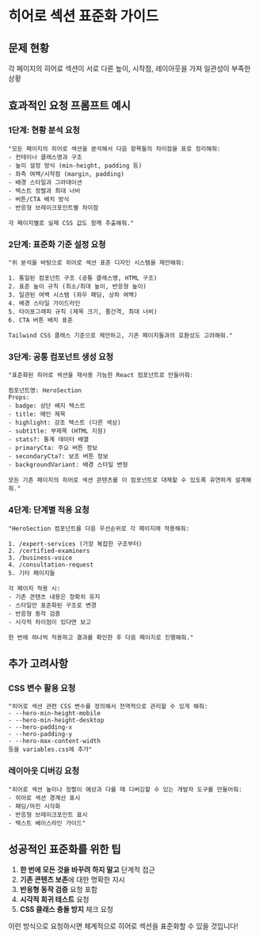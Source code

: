 # 히어로 섹션 표준화 가이드

## 문제 현황
각 페이지의 히어로 섹션이 서로 다른 높이, 시작점, 레이아웃을 가져 일관성이 부족한 상황

## 효과적인 요청 프롬프트 예시

### 1단계: 현황 분석 요청
```
"모든 페이지의 히어로 섹션을 분석해서 다음 항목들의 차이점을 표로 정리해줘:
- 컨테이너 클래스명과 구조
- 높이 설정 방식 (min-height, padding 등)
- 좌측 여백/시작점 (margin, padding)
- 배경 스타일과 그라데이션
- 텍스트 정렬과 최대 너비
- 버튼/CTA 배치 방식
- 반응형 브레이크포인트별 차이점

각 페이지별로 실제 CSS 값도 함께 추출해줘."
```

### 2단계: 표준화 기준 설정 요청
```
"위 분석을 바탕으로 히어로 섹션 표준 디자인 시스템을 제안해줘:

1. 통일된 컴포넌트 구조 (공통 클래스명, HTML 구조)
2. 표준 높이 규칙 (최소/최대 높이, 반응형 높이)
3. 일관된 여백 시스템 (좌우 패딩, 상하 여백)
4. 배경 스타일 가이드라인
5. 타이포그래피 규칙 (제목 크기, 줄간격, 최대 너비)
6. CTA 버튼 배치 표준

Tailwind CSS 클래스 기준으로 제안하고, 기존 페이지들과의 호환성도 고려해줘."
```

### 3단계: 공통 컴포넌트 생성 요청
```
"표준화된 히어로 섹션을 재사용 가능한 React 컴포넌트로 만들어줘:

컴포넌트명: HeroSection
Props:
- badge: 상단 배지 텍스트
- title: 메인 제목
- highlight: 강조 텍스트 (다른 색상)
- subtitle: 부제목 (HTML 지원)
- stats?: 통계 데이터 배열
- primaryCta: 주요 버튼 정보
- secondaryCta?: 보조 버튼 정보
- backgroundVariant: 배경 스타일 변형

모든 기존 페이지의 히어로 섹션 콘텐츠를 이 컴포넌트로 대체할 수 있도록 유연하게 설계해줘."
```

### 4단계: 단계별 적용 요청
```
"HeroSection 컴포넌트를 다음 우선순위로 각 페이지에 적용해줘:

1. /expert-services (가장 복잡한 구조부터)
2. /certified-examiners
3. /business-voice
4. /consultation-request
5. 기타 페이지들

각 페이지 적용 시:
- 기존 콘텐츠 내용은 정확히 유지
- 스타일만 표준화된 구조로 변경
- 반응형 동작 검증
- 시각적 차이점이 있다면 보고

한 번에 하나씩 적용하고 결과를 확인한 후 다음 페이지로 진행해줘."
```

## 추가 고려사항

### CSS 변수 활용 요청
```
"히어로 섹션 관련 CSS 변수를 정의해서 전역적으로 관리할 수 있게 해줘:
- --hero-min-height-mobile
- --hero-min-height-desktop
- --hero-padding-x
- --hero-padding-y
- --hero-max-content-width
등을 variables.css에 추가"
```

### 레이아웃 디버깅 요청
```
"히어로 섹션 높이나 정렬이 예상과 다를 때 디버깅할 수 있는 개발자 도구를 만들어줘:
- 히어로 섹션 경계선 표시
- 패딩/마진 시각화
- 반응형 브레이크포인트 표시
- 텍스트 베이스라인 가이드"
```

## 성공적인 표준화를 위한 팁

1. **한 번에 모든 것을 바꾸려 하지 말고** 단계적 접근
2. **기존 콘텐츠 보존**에 대한 명확한 지시
3. **반응형 동작 검증** 요청 포함
4. **시각적 회귀 테스트** 요청
5. **CSS 클래스 충돌 방지** 체크 요청

이런 방식으로 요청하시면 체계적으로 히어로 섹션을 표준화할 수 있을 것입니다!